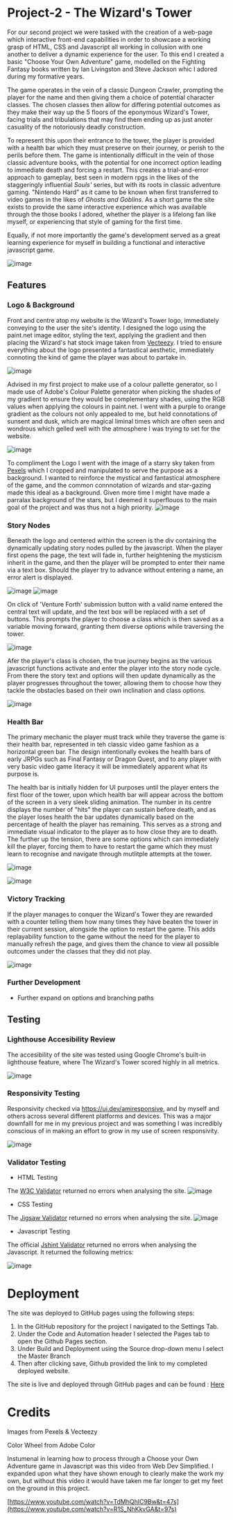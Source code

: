 # Project-2 - The Wizard's Tower

For our second project we were tasked with the creation of a web-page which interactive front-end capabilities in order to showcase a working grasp of HTML, CSS and Javascript all working in collusion with one another to deliver a dynamic experience for the user. To this end I created a basic "Choose Your Own Adventure" game, modelled on the Fighting Fantasy books written by Ian Livingston and Steve Jackson whic I adored during my formative years. 

The game operates in the vein of a classic Dungeon Crawler, prompting the player for the name and then giving them a choice of potential character classes. The chosen classes then allow for differing potential outcomes as they make their way up the 5 floors of the eponymous Wizard's Tower, facing trials and tribulations that may find them ending up as just anoter casuality of the notoriously deadly construction. 

To represent this upon their entrance to the tower, the player is provided with a health bar which they must preserve on their journey, or perish to the perils before them. The game is intentionally difficult in the vein of those classic adventure books, with the potential for one incorrect option leading to immediate death and forcing a restart. This creates a trial-and-error approach to gameplay, best seen in modern rpgs in the likes of the staggeringly influential *Souls'* series, but with its roots in classic adventure gaming. "Nintendo Hard" as it came to be known when first transferred to video games in the likes of *Ghosts and Goblins*. As a short game the site exists to provide the same interactive experience which was available through the those books I adored, whether the player is a lifelong fan like myself, or experiencing that style of gaming for the first time.

Equally, if not more importantly the game's development served as a great learning experience for myself in building a functional and interactive javascript game. 

![image](https://github.com/BrandonPCollins/Project-2/assets/131177569/b0da2585-642e-4d79-b092-b76aa513923e) 


## Features 

### Logo & Background 

Front and centre atop my website is the Wizard's Tower logo, immediately conveying to the user the site's identity. I designed the logo using the paint.net image editor, styling the text, applying the gradient and then placing the Wizard's hat stock image taken from [Vecteezy](https://www.vecteezy.com/vector-art/2514766-wizard-hat-piece). I tried to ensure everything about the logo presented a fantastical aesthetic, immediately connoting the kind of game the player was about to partake in. 

![image](https://github.com/BrandonPCollins/Project-2/assets/131177569/b66ad3f5-ce04-4018-a1c0-40472fcb97f6)

Advised in my first project to make use of a colour pallette generator, so I made use of Adobe's Colour Palette generator when picking the shades of my gradient to ensure they would be complementary shades, using the RGB values when applying the colours in paint.net. I went with a purple to orange gradient as the colours not only appealed to me, but held connotations of sunsent and dusk, which are magical liminal times which are often seen and wondrous which gelled well with the atmosphere I was trying to set for the website.

![image](https://github.com/BrandonPCollins/Project-2/assets/131177569/692d46dc-3ed1-4766-820c-a5a179aebbe0)

To compliment the Logo I went with the image of a starry sky taken from [Pexels](https://www.pexels.com/photo/stars-1257860/) which I cropped and manipulated to serve the purpose as a background. I wanted to reinforce the mystical and fantastical atmosphere of the game, and the common connnotation of wizards and star-gazing made this ideal as a background. Given more time I might have made a parralax background of the stars, but I deemed it superflouos to the main goal of the project and was thus not a high priority. 
![image](https://github.com/BrandonPCollins/Project-2/assets/131177569/84c43d5e-9ab3-4b9a-b2ed-160e7ba0b280)


### Story Nodes 

Beneath the logo and centered within the screen is the div containing the dynamically updating story nodes pulled by the javascript. When the player first opens the page, the text will fade in, further heightening the mysticism inherit in the game, and then the player will be prompted to enter their name via a text box. Should the player try to advance without entering a name, an error alert is displayed.

![image](https://github.com/BrandonPCollins/Project-2/assets/131177569/24f37bb2-9dc6-4806-8427-9f726c9c8447) ![image](https://github.com/BrandonPCollins/Project-2/assets/131177569/c68ee803-ef02-4794-bd85-6667b5451ef4)

On click of 'Venture Forth' submission button with a valid name entered the central text will update, and the text box will be replaced with a set of buttons. This prompts the player to choose a class which is then saved as a variable moving forward, granting them diverse options while traversing the tower.

![image](https://github.com/BrandonPCollins/Project-2/assets/131177569/18a3fb58-7312-4a38-a3d1-dcebc2040356)

Afer the player's class is chosen, the true journey begins as the various javascript functions activate and enter the player into the story node cycle. From there the story text and options will then update dynamically as the player progresses throughout the tower, allowing them to choose how they tackle the obstacles based on their own inclination and class options. 

![image](https://github.com/BrandonPCollins/Project-2/assets/131177569/82bb8b67-5ddb-4325-89fb-f9aacfcc3007)


### Health Bar 

The primary mechanic the player must track while they traverse the game is their health bar, represented in teh classic video game fashion as a horizontal green bar. The design intentionally evokes the health bars of early JRPGs such as Final Fantasy or Dragon Quest, and to any player with very basic video game literacy it will be immediately apparent what its purpose is.

The health bar is initially hidden for UI purposes until the player enters the first floor of the tower, upon which health bar will appear across the bottom of the screen in a very sleek sliding animation. The number in its centre displays the number of "hits" the player can sustain before death, and as the player loses health the bar updates dynamically based on the percentage of health the player has remaining. This serves as a strong and immediate visual indicator to the player as to how close they are to death. The further up the tension, there are some options which can immediately kill the player, forcing them to have to restart the game which they must learn to recognise and navigate through mutlitple attempts at the tower.

![image](https://github.com/BrandonPCollins/Project-2/assets/131177569/2e272b39-812b-4da8-8f1c-94108ff8950e)

![image](https://github.com/BrandonPCollins/Project-2/assets/131177569/f2b8ec45-3e3d-40fd-ae73-0d22e91c6dec)

### Victory Tracking 

If the player manages to conquer the Wizard's Tower they are rewarded with a counter telling them how many times they have beaten the tower in their current session, alongside the option to restart the game. This adds replayability function to the game without the need for the player to manually refresh the page, and gives them the chance to view all possible outcomes under the classes that they did not play. 

![image](https://github.com/BrandonPCollins/Project-2/assets/131177569/ca5f894b-c5ff-4d44-b0bf-f004fbd1531b)


### Further Development 

* Further expand on options and branching paths 

## Testing 

### Lighthouse Accesibility Review

The accesibility of the site was tested using Google Chrome's built-in lighthouse feature, where The Wizard's Tower scored highly in all metrics. 

![image](https://github.com/BrandonPCollins/Project-2/assets/131177569/105084b0-9052-475c-b0ee-80b65f513c03)

### Responsivity Testing 

Responsivity checked via https://ui.dev/amiresponsive, and by myself and others across several different platforms and devices. This was a major downfalll for me in my previous project and was something I was incredibly conscious of in making an effort to grow in my use of screen responsivity. 

![image](https://github.com/BrandonPCollins/Project-2/assets/131177569/112d70c6-40f1-4202-8cd3-3b6246180cbe)

### Validator Testing 

* HTML Testing

The [W3C Validator](https://validator.w3.org/) returned no errors when analysing the site.
![image](https://github.com/BrandonPCollins/Project-2/assets/131177569/4e6450b0-fb20-42cd-9f95-bd6ff82a9f45) 

* CSS Testing 

The [Jigsaw Validator](https://jigsaw.w3.org/) returned no errors when analysing the site.
![image](https://github.com/BrandonPCollins/Project-2/assets/131177569/3eb4047f-b427-4c60-b0cb-afa1596aacf0)

* Javascript Testing 

The official [Jshint Validator](https://jshint.com/) returned no errors when analysing the Javascript. It returned the following metrics: 

![image](https://github.com/BrandonPCollins/Project-2/assets/131177569/5acae8f4-8f9e-477f-8189-0aacdcc3ecab)

# Deployment 

The site was deployed to GitHub pages using the following steps:

1) In the GitHub repository for the project I navigated to the Settings Tab.
2) Under the Code and Automation header I selected the Pages tab to open the Github Pages section.
3) Under Build and Deployment using the Source drop-down menu I select the Master Branch
4) Then after clicking save, Github provided the link to my completed deployed website.

The site is live and deployed through GitHub pages and can be found : [Here](https://brandonpcollins.github.io/Project-2/)

# Credits

Images from Pexels & Vecteezy

Color Wheel from Adobe Color 

Instumenal in learning how to process through a Choose your Own Adventure game in Javascript was this video from Web Dev Simplified. I expanded upon what they have shown enough to clearly make the work my own, but without this video it would have taken me far longer to get my feet on the ground in this project. 

[https://www.youtube.com/watch?v=TdMhQhIC9Bw&t=47s](https://www.youtube.com/watch?v=R1S_NhKkvGA&t=97s)
